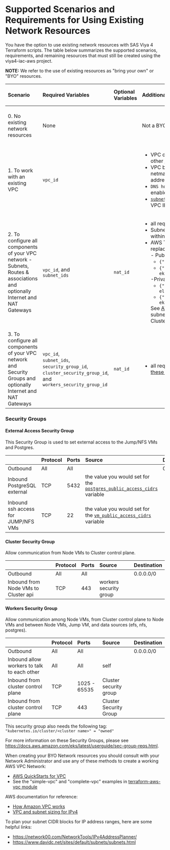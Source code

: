 # Supported Scenarios and Requirements for Using Existing Network Resources

You have the option to use existing network resources with SAS Viya 4 Terraform scripts. The table below summarizes the supported scenarios, requirements, and remaining resources that must still be created using the viya4-iac-aws project.

**NOTE:** We refer to the use of existing resources as "bring your own" or "BYO" resources.

| Scenario|Required Variables|Optional Variables|Additional Requirements|Resources to be Created|
| :--- | :--- | :--- | :--- | :---|
| 0. No existing network resources  | None  | | Not a BYON scenario | IaC creates the required network resources |
| 1. To work with an existing VPC | `vpc_id` | | <ul><li>VPC does not contain any Subnets or other [Network components](https://docs.aws.amazon.com/vpc/latest/userguide/VPC_Networking.html)</li><li>VPC block size must be IPv4 with '/16' netmask (supports 65,536 IP addresses)</li><li>`DNS hostnames` and `DNS resolution` are enabled</li><li>[`subnets`](../CONFIG-VARS.md#networking) CIDR blocks must match with VPC IPv4 CIDR block</li></ul> | Subnets, NAT Gateway and Security Groups|
| 2. To configure all components of your VPC network - Subnets, Routes & associations and optionally Internet and NAT Gateways | `vpc_id`, and <br>`subnet_ids` | `nat_id` | <ul><li>all requirements from Scenario #1</li><li>Subnets Availability Zones must be within the [location](../CONFIG-VARS.md#required-variables)</li><li>AWS Tags with `<prefix>` value replaced with the [prefix](../CONFIG-VARS.md#required-variables) input value for <br>- Public Subnets:<ul><li>`{"kubernetes.io/role/elb"="1"}`</li><li>`{"kubernetes.io/cluster/<prefix>-eks"="shared"}`</li></ul>-Private Subnets:<ul><li>`{"kubernetes.io/role/internal-elb"="1"}`</li><li>`{"kubernetes.io/cluster/<prefix>-eks"="shared"}`</li></ul>See [AWS docs](https://docs.aws.amazon.com/eks/latest/userguide/alb-ingress.html) for background on subnet tag requirements to match EKS Cluster name| Security Groups |
| 3. To configure all components of your VPC network and Security Groups and optionally Internet and NAT Gateways| `vpc_id`,<br>`subnet_ids`, <br>`security_group_id`, <br>`cluster_security_group_id`, and <br>`workers_security_group_id` | `nat_id` |<ul><li>all requirements from Scenarios #2 and [these pre-defined Security Groups](#security-groups)</li></ul>| None |


### Security Groups

#### External Access Security Group

This Security Group is used to set external access to the Jump/NFS VMs and Postgres.

| | Protocol | Ports | Source | Destination|
| :--- | :--- | :--- | :--- | :--- |
| Outbound | All | All |  | 0.0.0.0/0 |
| Inbound PostgreSQL external | TCP | 5432 | <optional> the value you would set for the [`postgres_public_access_cidrs`](../CONFIG-VARS.md#admin-access) variable | |
| Inbound ssh access for JUMP/NFS VMs | TCP | 22 | the value you would set for the [`vm_public_access_cidrs`](../CONFIG-VARS.md#admin-access) variable ||

#### Cluster Security Group

Allow communication from Node VMs to Cluster control plane.

| | Protocol | Ports | Source | Destination|
| :--- | :--- | :--- | :--- | :--- |
| Outbound | All | All |  | 0.0.0.0/0 |
| Inbound from Node VMs to Cluster api | TCP | 443 | workers security group | |

#### Workers Security Group

Allow communication among Node VMs, from Cluster control plane to Node VMs and between Node VMs, Jump VM, and data sources (efs, nfs, postgres).

| | Protocol | Ports | Source | Destination|
| :--- | :--- | :--- | :--- | :--- |
| Outbound | All | All |  | 0.0.0.0/0 |
| Inbound allow workers to talk to each other | All | All | self ||
| Inbound from cluster control plane | TCP |1025 - 65535 | Cluster security group ||
| Inbound from cluster control plane | TCP | 443 | Cluster Security Group ||

This security group also needs the following tag:
`"kubernetes.io/cluster/<cluster name>" = "owned"`

For more information on these Security Groups, please see https://docs.aws.amazon.com/eks/latest/userguide/sec-group-reqs.html.

When creating your BYO Network resources you should consult with your Network Administrator and use any of these methods to create a working AWS VPC Network:
- [AWS QuickStarts for VPC](https://aws.amazon.com/quickstart/architecture/vpc/)
- See the "simple-vpc" and "complete-vpc" examples in [terraform-aws-vpc module](https://github.com/terraform-aws-modules/terraform-aws-vpc/tree/master/examples)

AWS documentation for reference:
- [How Amazon VPC works](https://docs.aws.amazon.com/vpc/latest/userguide/how-it-works.html)
- [VPC and subnet sizing for IPv4](https://docs.aws.amazon.com/vpc/latest/userguide/VPC_Subnets.html#vpc-sizing-ipv4)

To plan your subnet CIDR blocks for IP address ranges, here are some helpful links:
- https://network00.com/NetworkTools/IPv4AddressPlanner/
- https://www.davidc.net/sites/default/subnets/subnets.html
